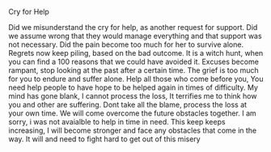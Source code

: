 Cry for Help

Did we misunderstand the cry for help, as another request for support.
Did we assume wrong that they would manage everything and that support was not necessary.
Did the pain become too much for her to survive alone.
Regrets now keep piling, based on the bad outcome.
It is a witch hunt, when you can find a 100 reasons that we could have avoided it.
Excuses become rampant, stop looking at the past after a certain time.
The grief is too much for you to endure and suffer alone.
Help all those who come before you, 
You need help people to have hope to be helped again in times of difficulty.
My mind has gone blank,
I cannot process the loss, It terrifies me to think how you and other are suffering.
Dont take all the blame, process the loss at your own time.
We will come overcome the future obstacles together.
I am sorry, i was not avaialble to help in time in need.
This keep keeps increasing, I will become stronger and face any obstacles that come in the way.
It will and need to fight hard to get out of this misery